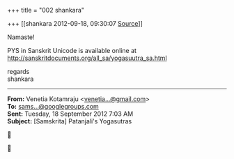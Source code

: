 +++
title = "002 shankara"

+++
[[shankara	2012-09-18, 09:30:07 [Source](https://groups.google.com/g/samskrita/c/6AxZ8xlxqTM)]]



Namaste!  
  
PYS in Sanskrit Unicode is available online at <http://sanskritdocuments.org/all_sa/yogasuutra_sa.html>  



regards  
shankara  

------------------------------------------------------------------------

**From:** Venetia Kotamraju \<[venetia...@gmail.com]()\>  
**To:** [sams...@googlegroups.com]()  
**Sent:** Tuesday, 18 September 2012 7:03 AM  
**Subject:** \[Samskrita\] Patanjali's Yogasutras  

  






